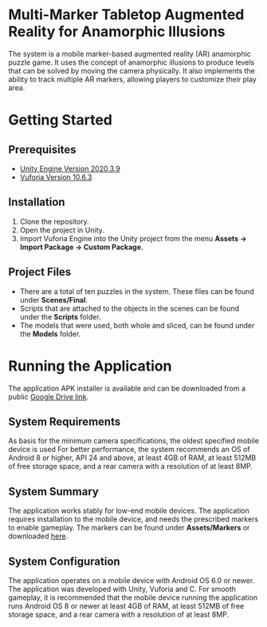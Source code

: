 # Multi-Marker Tabletop Augmented Reality for Anamorphic Illusions
The system is a mobile marker-based augmented reality (AR) anamorphic puzzle game. It uses the concept of anamorphic illusions to produce levels that can be solved by moving the camera physically. It also implements the ability to track multiple AR markers, allowing players to customize their play area.

# Getting Started
## Prerequisites
- [Unity Engine Version 2020.3.9](https://unity3d.com/get-unity/download/archive)
- [Vuforia Version 10.6.3](https://developer.vuforia.com/downloads/SDK)

## Installation
1. Clone the repository.
2. Open the project in Unity.
4. Import Vuforia Engine into the Unity project from the menu **Assets &rarr; Import Package &rarr; Custom Package.**

## Project Files
- There are a total of ten puzzles in the system. These files can be found under **Scenes/Final**.
- Scripts that are attached to the objects in the scenes can be found under the **Scripts** folder.
- The models that were used, both whole and sliced, can be found under the **Models** folder.

# Running the Application
The application APK installer is available and can be downloaded from a public [Google Drive link](https://drive.google.com/file/d/1a8SvaJIMOKkWCw5iGp4qtIfQbK-LDMFD/view?usp=sharing).

## System Requirements
As basis for the minimum camera specifications, the oldest specified mobile device is used For better performance, the system recommends an OS of Android 8 or higher, API 24 and above, at least 4GB of RAM, at least 512MB of free storage space, and a rear camera with a resolution of at least 8MP.

## System Summary
The application works stably for low-end mobile devices. The application requires installation to the mobile device, and needs the prescribed markers to enable gameplay. The markers can be found under **Assets/Markers** or downloaded [here](https://drive.google.com/file/d/1HnLscboPASGjkBWuP_Zdo73V79UNECrZ/view).

## System Configuration
The application operates on a mobile device with Android OS 6.0 or newer. The application was developed with Unity, Vuforia and C. For smooth gameplay, it is recommended that the mobile device running the application runs Android OS 8 or newer at least 4GB of RAM, at least 512MB of free storage space, and a rear camera with a resolution of at least 8MP.
